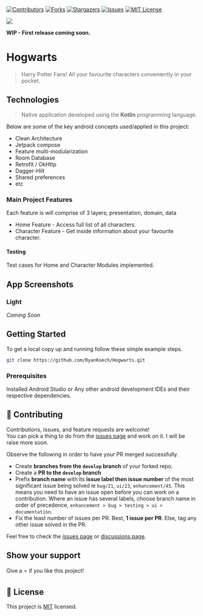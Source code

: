 <!-- PROJECT SHIELDS -->
<!--
* I'm using markdown "reference style" links for readability.
* Reference links are enclosed in brackets [ ] instead of parentheses ( ).
* See the bottom of this document for the declaration of the reference variables
* for contributors-url, forks-url, etc. This is an optional, concise syntax you may use.
* https://www.markdownguide.org/basic-syntax/#reference-style-links
-->
[![Contributors][contributors-shield]][contributors-url]
[![Forks][forks-shield]][forks-url]
[![Stargazers][stars-shield]][stars-url]
[![Issues][issues-shield]][issues-url]
[![MIT License][license-shield]][license-url]

![](https://img.shields.io/badge/Personal_Project-blue)

**WIP - First release coming soon.**

# Hogwarts

> Harry Potter Fans! All your favourite characters conveniently in your pocket.

## Technologies

> Native application developed using the **Kotlin** programming language.

Below are some of the key android concepts used/applied in this project:

- Clean Architecture
- Jetpack compose
- Feature multi-modularization
- Room Database
- Retrofit / OkHttp
- Dagger-Hilt
- Shared preferences
- etc

### Main Project Features
Each feature is will comprise of 3 layers; presentation, domain, data

- Home Feature - Access full list of all characters.
- Character Feature - Get inside information about your favourite character.

#### Testing
Test cases for Home and Character Modules implemented.

## App Screenshots

### Light
_Coming Soon_

## Getting Started

To get a local copy up and running follow these simple example steps.

```bash
git clone https://github.com/RyanKoech/Hogwarts.git
```

### Prerequisites
Installed Android Studio or Any other android development IDEs and their respective dependencies.

## 🤝 Contributing

Contributions, issues, and feature requests are welcome! <br/>
You can pick a thing to do from the [issues page](../../issues) and work on it. I will be raise more soon. <br/>

Observe the following in order to have your PR merged successfully.
- Create **branches from the `develop` branch** of your forked repo.
- Create a **PR to the `develop` branch**
- Prefix **branch name** with its **issue label then issue number** of the most significant issue being solved ie `bug/21`, `ui/23`, `enhancement/45`. This means you need to have an issue open before you can work on a contribution. Where an issue has several labels, choose branch name in order of precedence, `enhancement > bug > testing > ui > documentation`.
- Fix the least number of issues per PR. Best, **1 issue per PR**. Else, tag any other issue solved in the PR.

Feel free to check the [issues page](../../issues/) or [discussions page](../../discussions).

## Show your support

Give a ⭐ if you like this project!

## 📝 License

This project is [MIT](./LICENCE) licensed.


<!-- MARKDOWN LINKS & IMAGES -->
<!-- https://www.markdownguide.org/basic-syntax/#reference-style-links -->
[contributors-shield]: https://img.shields.io/github/contributors/RyanKoech/Hogwarts.svg?style=for-the-badge
[contributors-url]: https://github.com/RyanKoech/Hogwarts/graphs/contributors
[forks-shield]: https://img.shields.io/github/forks/RyanKoech/Hogwarts.svg?style=for-the-badge
[forks-url]: https://github.com/RyanKoech/Hogwarts/network/members
[stars-shield]: https://img.shields.io/github/stars/RyanKoech/Hogwarts.svg?style=for-the-badge
[stars-url]: https://github.com/RyanKoech/Hogwarts/stargazers
[issues-shield]: https://img.shields.io/github/issues/RyanKoech/Hogwarts.svg?style=for-the-badge
[issues-url]: https://github.com/RyanKoech/Hogwarts/issues
[license-shield]: https://img.shields.io/github/license/RyanKoech/Hogwarts.svg?style=for-the-badge
[license-url]: https://github.com/RyanKoech/Hogwarts/blob/master/LICENCE

